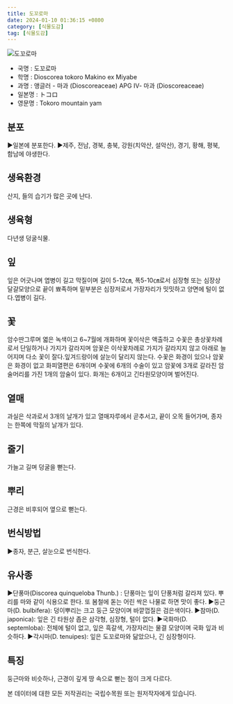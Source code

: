 ```yaml
---
title: 도꼬로마
date: 2024-01-10 01:36:15 +0800
category: [식물도감]
tag: [식물도감]
---
```




![도꼬로마](/fileUpload/plants/basic/Dioscoreaceae/Dioscorea/6185/1_th2.JPG)
- 국명 : 도꼬로마
- 학명 : Dioscorea tokoro Makino ex Miyabe
- 과명 : 앵글러 - 마과 (Dioscoreaceae) APG Ⅳ- 마과 (Dioscoreaceae)
- 일본명 : トコロ
- 영문명 : Tokoro mountain yam


## 분포
▶일본에 분포한다. ▶제주, 전남, 경북, 충북, 강원(치악산, 설악산), 경기, 황해, 평북, 함남에 야생한다.
## 생육환경
산지, 들의 습기가 많은 곳에 난다.
## 생육형
다년생 덩굴식물.
## 잎
잎은 어긋나며 엽병이 길고 막질이며 길이 5-12㎝, 폭5-10㎝로서 심장형 또는 심장상 달걀모양으로 끝이 뾰족하며 밑부분은 심장저로서 가장자리가 밋밋하고 양면에 털이 없다.엽병이 길다.
## 꽃
암수딴그루며 엷은 녹색이고 6~7월에 개화하며 꽃이삭은 액출하고 수꽃은 총상꽃차례로서 단일하거나 가지가 갈라지며 암꽃은 이삭꽃차례로 가지가 갈라지지 않고 아래로 늘어지며 다소 꽃이 잘다.잎겨드랑이에 살눈이 달리지 않는다. 수꽃은 화경이 있으나 암꽃은 화경이 없고 화피열편은 6개이며 수꽃에 6개의 수술이 있고 암꽃에 3개로 갈라진 암술머리를 가진 1개의 암술이 있다. 화개는 6개이고 긴타원모양이며 벌어진다.
## 열매
과실은 삭과로서 3개의 날개가 있고 열매자루에서 곧추서고, 끝이 오목 들어가며, 종자는 한쪽에 막질의 날개가 있다.
## 줄기
가늘고 길며 덩굴을 뻗는다.
## 뿌리
근경은 비후되어 옆으로 뻗는다.
## 번식방법
▶종자, 분근, 살눈으로 번식한다.
## 유사종
▶단풍마(Discorea quinqueloba Thunb.) : 단풍마는 잎이 단풍처럼 갈라져 있다. 뿌리를 마와 같이 식용으로 한다. 또 봄철에 돋는 어린 싹은 나물로 하면 맛이 좋다.▶둥근마(D. bulbifera): 덩이뿌리는 크고 둥근 모양이며 바깥껍질은 검은색이다.▶참마(D. japonica): 잎은 긴 타원상 좁은 삼각형, 심장형, 털이 없다.▶국화마(D. septemloba): 전체에 털이 없고, 잎은 흑갈색, 가장자리는 물결 모양이며 국화 잎과 비슷하다.▶각시마(D. tenuipes): 잎은 도꼬로마와 닮았으나, 긴 심장형이다.
## 특징
둥근마와 비슷하나, 근경이 깊게 땅 속으로 뻗는 점이 크게 다르다.






본 데이터에 대한 모든 저작권리는 국립수목원 또는 원저작자에게 있습니다.
